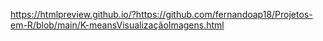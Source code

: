 https://htmlpreview.github.io/?https://github.com/fernandoap18/Projetos-em-R/blob/main/K-meansVisualizaçãoImagens.html

